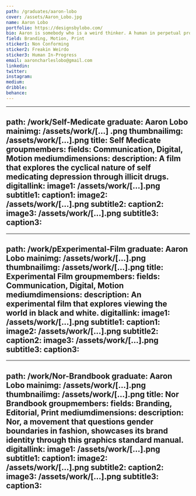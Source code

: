 ```yaml
---
path: /graduates/aaron-lobo
cover: /assets/Aaron_Lobo.jpg
name: Aaron Lobo
portfolio: https://designsbylobo.com/
bio: Aaron is somebody who is a weird thinker. A human in perpetual progress. While he tries to understand the middle, he fails miserably and finds himself on either extreme sides of a spectrum. Self aware, modern, creative and self expressive, Aaron does best when he has the space to say whatever he likes. Highly opinionated and can contribute valuable criticism to help push any concept, project or idea forward. 
field: Branding, Motion, Print
sticker1: Non Conforming
sticker2: Freakin Weirdo
sticker3: Human In-Progress
email: aaroncharleslobo@gmail.com
linkedin:
twitter:
instagram:
medium:
dribble:
behance:
---
```


---
path: /work/Self-Medicate
graduate: Aaron Lobo
mainimg: /assets/work/[...] .png
thumbnailimg: /assets/work/[...].png
title: Self Medicate
groupmembers:
fields: Communication, Digital, Motion
mediumdimensions:
description: A film that explores the cyclical nature of self medicating depression through illicit drugs. 
digitallink:
image1: /assets/work/[...].png
subtitle1:
caption1:
image2: /assets/work/[...].png
subtitle2:
caption2:
image3: /assets/work/[...].png
subtitle3:
caption3:
---

---
path: /work/pExperimental-Film
graduate: Aaron Lobo
mainimg: /assets/work/[...].png
thumbnailimg: /assets/work/[...].png
title: Experimental Film
groupmembers:
fields: Communication, Digital, Motion
mediumdimensions:
description: An experimental film that explores viewing the world in black and white.
digitallink:
image1: /assets/work/[...].png
subtitle1:
caption1:
image2: /assets/work/[...].png
subtitle2:
caption2:
image3: /assets/work/[...].png
subtitle3:
caption3:
---

---
path: /work/Nor-Brandbook
graduate: Aaron Lobo
mainimg: /assets/work/[...].png
thumbnailimg: /assets/work/[...].png
title: Nor Brandbook
groupmembers:
fields: Branding, Editorial, Print
mediumdimensions:
description: Nor, a movement that questions gender boundaries in fashion, showcases its brand identity through this graphics standard manual. 
digitallink:
image1: /assets/work/[...].png
subtitle1:
caption1:
image2: /assets/work/[...].png
subtitle2:
caption2:
image3: /assets/work/[...].png
subtitle3:
caption3:
---
